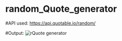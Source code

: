 # random_Quote_generator


#API used: https://api.quotable.io/random/

#Output:
![rQuote generator](https://github.com/srijanalimbu91/miniProjects/assets/91357218/c010e926-29c8-409a-8667-63a337640e28)

